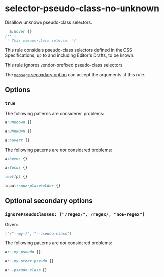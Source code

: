 # selector-pseudo-class-no-unknown

Disallow unknown pseudo-class selectors.

<!-- prettier-ignore -->
```css
  a:hover {}
/** ↑
 * This pseudo-class selector */
```

This rule considers pseudo-class selectors defined in the CSS Specifications, up to and including Editor's Drafts, to be known.

This rule ignores vendor-prefixed pseudo-class selectors.

The [`message` secondary option](https://github.com/stylelint/stylelint/tree/15.6.2/docs/user-guide/configure.md#message) can accept the arguments of this rule.

## Options

### `true`

The following patterns are considered problems:

<!-- prettier-ignore -->
```css
a:unknown {}
```

<!-- prettier-ignore -->
```css
a:UNKNOWN {}
```

<!-- prettier-ignore -->
```css
a:hoverr {}
```

The following patterns are _not_ considered problems:

<!-- prettier-ignore -->
```css
a:hover {}
```

<!-- prettier-ignore -->
```css
a:focus {}
```

<!-- prettier-ignore -->
```css
:not(p) {}
```

<!-- prettier-ignore -->
```css
input:-moz-placeholder {}
```

## Optional secondary options

### `ignorePseudoClasses: ["/regex/", /regex/, "non-regex"]`

Given:

```json
["/^--my-/", "--pseudo-class"]
```

The following patterns are _not_ considered problems:

<!-- prettier-ignore -->
```css
a:--my-pseudo {}
```

<!-- prettier-ignore -->
```css
a:--my-other-pseudo {}
```

<!-- prettier-ignore -->
```css
a:--pseudo-class {}
```
